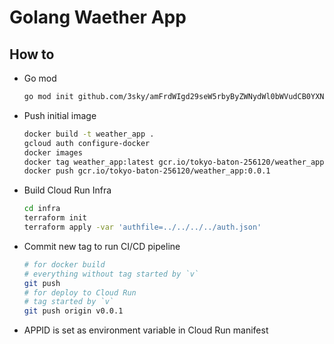 # Golang Waether App

## How to

- Go mod

    ```bash
    go mod init github.com/3sky/amFrdWIgd29seW5rbyByZWNydWl0bWVudCB0YXNr
    ```

- Push initial image

    ```bash
    docker build -t weather_app .
    gcloud auth configure-docker
    docker images
    docker tag weather_app:latest gcr.io/tokyo-baton-256120/weather_app:0.0.1
    docker push gcr.io/tokyo-baton-256120/weather_app:0.0.1
    ```

- Build Cloud Run Infra

    ```bash
    cd infra
    terraform init
    terraform apply -var 'authfile=../../../../auth.json'
    ```

- Commit new tag to run CI/CD pipeline

    ```bash
    # for docker build
    # everything without tag started by `v`
    git push
    # for deploy to Cloud Run
    # tag started by `v`
    git push origin v0.0.1
    ```

- APPID is set as  environment variable in Cloud Run manifest

